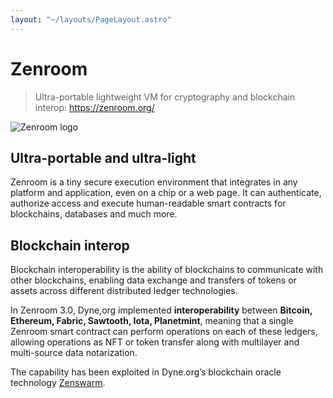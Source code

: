 ```yaml
---
layout: "~/layouts/PageLayout.astro"
---
```

# Zenroom

> Ultra-portable lightweight VM for cryptography and blockchain interop: https://zenroom.org/ 

![Zenroom logo](https://zenroom.org/wp-content/uploads/2019/11/zenroom.png)

## Ultra-portable and ultra-light
Zenroom is a tiny secure execution environment that integrates in any platform and application, even on a chip or a web page. It can authenticate, authorize access and execute human-readable smart contracts for blockchains, databases and much more.

## Blockchain interop
Blockchain interoperability is the ability of blockchains to communicate with other blockchains, enabling data exchange and transfers of tokens or assets across different distributed ledger technologies. 

In Zenroom 3.0, Dyne,org implemented **interoperability** between **Bitcoin, Ethereum, Fabric, Sawtooth, Iota, Planetmint**, meaning that a single Zenroom smart contract can perform operations on each of these ledgers, allowing operations as NFT or token transfer along with multilayer and multi-source data notarization.

The capability has been exploited in Dyne.org’s blockchain oracle technology [Zenswarm](https://github.com/dyne/zenswarm).

